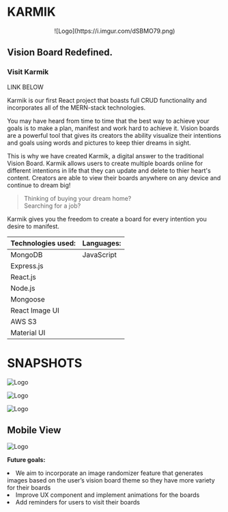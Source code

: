 <p align="center">
<h1>KARMIK</h1>
</p>

<p align="center">
![Logo](https://i.imgur.com/dSBMO79.png)
</p>

<h2>Vision Board Redefined.</h2>

<h3>Visit Karmik</h3>
LINK BELOW 

Karmik is our first React project that boasts full CRUD functionality and incorporates all of the MERN-stack technologies. 

You may have heard from time to time that the best way to achieve your goals is to make a plan, manifest and work hard to achieve it. Vision boards are a powerful tool that gives its creators the ability visualize their intentions and goals using words and pictures to keep thier dreams in sight. 

This is why we have created Karmik, a digital answer to the traditional Vision Board. Karmik allows users to create multiple boards online for different intentions in life that they can update and delete to thier heart's content. Creators are able to view their boards anywhere on any device and continue to dream big! 

>Thinking of buying your dream home? <br />
>Searching for a job? 

Karmik gives you the freedom to create a board for every intention you desire to manifest.  

**Technologies used:** |    **Languages:**
-----------------------|--------------------
 |     MongoDB        |     JavaScript   |
  |     Express.js      |               |
  |     React.js        |             |
   |    Node.js         |              |     
   |    Mongoose     |                 |  
 |    React Image UI     |                 |  
  |    AWS S3    |                 |  
   |    Material UI     |                 |  



**<h1>SNAPSHOTS</h1>**

![Logo](https://i.imgur.com/IICvEAJ.png)


![Logo](https://i.imgur.com/ZWQejYS.png)


![Logo](https://i.imgur.com/4bbfRJj.png)

**<h2>Mobile View</h2>**

![Logo](https://i.imgur.com/cy5DS6n.png)


**Future goals:**

<li>We aim to incorporate an image randomizer feature that generates images based on the user’s vision board theme so they have more variety for their boards</li>
<li>Improve UX component and implement animations for the boards</li>
<li>Add reminders for users to visit their boards</li>
